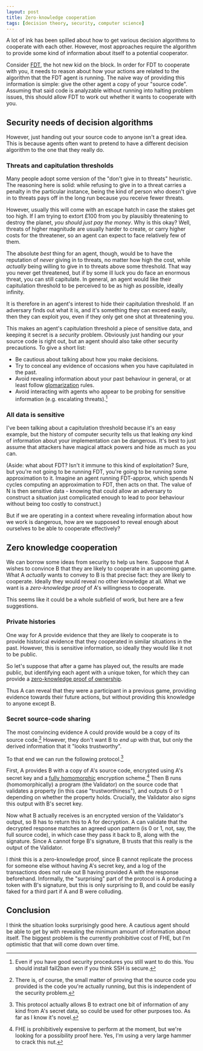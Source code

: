 ```yaml
---
layout: post
title: Zero-knowledge cooperation
tags: [decision theory, security, computer science]
---
```


A lot of ink has been spilled about how to get various decision algorithms to
cooperate with each other. However, most approaches require the algorithm to provide some
kind of information about itself to a potential cooperator.

Consider [FDT](https://arxiv.org/abs/1710.05060), the hot new kid on the block. 
In order for FDT to cooperate
with you, it needs to reason about how your actions are related to the algorithm
that the FDT agent is running. The naive way of providing this information is
simple: give the other agent a copy of your "source code". Assuming that said
code is analyzable without running into halting problem issues, this should
allow FDT to work out whether it wants to cooperate with you.

## Security needs of decision algorithms

However, just handing out your source code to anyone isn't a great idea. This is
because agents often want to pretend to have a different decision algorithm to
the one that they really do.

<!-- more -->

### Threats and capitulation thresholds

Many people adopt some version of the "don't give in to threats" heuristic. The
reasoning here is solid: while refusing to give in to a threat carries a penalty
in the particular instance, being the kind of person who doesn't give in to threats pays
off in the long run because you receive fewer threats.

However, usually this will come with an escape hatch in case the stakes get too
high. If I am trying to extort £100 from you by plausibly threatening to destroy
the planet, *you should just pay the money*. Why is this okay? Well, threats of
higher magnitude are usually harder to create, or carry higher costs for the
threatener, so an agent can expect to face relatively few of them.

The absolute *best* thing for an agent, though, would be to have the reputation
of *never* giving in to threats, no matter how high the cost, while *actually*
being willing to give in to threats above some threshold. That way you never get
threatened, but if by some ill luck you do face an enormous threat, you
can still capitulate. In general, an agent would like their capitulation
threshold to be perceived to be as high as possible, ideally infinity.

It is therefore in an agent's interest to hide their capitulation threshold. If
an adversary finds out what it is, and it's something they can exceed easily,
then they can exploit you, even if they only get one shot at threatening you.

This makes an agent's capitulation threshold a piece of sensitive data, and
keeping it secret is a *security* problem. Obviously just handing our your
source code is right out, but an agent should also take other security
precautions. To give a short list:
- Be cautious about talking about how you make decisions.
- Try to conceal any evidence of occasions when you have capitulated in the past.
- Avoid revealing information about your past behaviour in general, or at least
  follow [glomarization](https://en.wikipedia.org/wiki/Glomar_response) rules.
- Avoid interacting with agents who appear to be probing for sensitive
  information (e.g. escalating threats).[^fail2ban]
  
[^fail2ban]: Even if you have good security procedures you still want to do
    this. You should install fail2ban even if you think SSH is secure.

### All data is sensitive

I've been talking about a capitulation threshold because it's an easy example,
but the history of computer security tells us that leaking *any*
kind of information about your implementation can be dangerous. It's best to
just assume that attackers have magical attack powers and hide as much as you can.

(Aside: what about FDT? Isn't it immune to this kind of exploitation? Sure, but
you're not going to be running FDT, you're going to be running some approximation to it. 
Imagine an agent running FDT-approx, which spends N cycles computing an approximation to FDT,
then acts on that. The value of N is then sensitive data - knowing that could
allow an adversary to construct a situation just complicated enough to lead to
poor behaviour without being too costly to construct.)

But if we are operating in a context where revealing information about how we work
is dangerous, how are we supposed to reveal enough about ourselves to be able to
cooperate effectively?

## Zero knowledge cooperation

We can borrow some ideas from security to help us here. Suppose that A wishes to
convince B that they are likely to cooperate in an upcoming game. What A *actually* wants
to convey to B is that precise fact: they are likely to cooperate. Ideally they
would reveal no other knowledge at all. What we want is a *zero-knowledge proof* 
of A's willingness to cooperate.

This seems like it could be a whole subfield of work, but here are a few suggestions.

### Private histories

One way for A provide evidence that they are likely to cooperate is to provide
historical evidence that they cooperated in similar situations in the past.
However, this is sensitive information, so ideally they would like it
not to be public.

So let's suppose that after a game has played out, the results are made public,
but identifying each agent with a unique token, for which they can provide a
[zero-knowledge proof of ownership](https://en.wikipedia.org/wiki/Zero-knowledge_proof#Discrete_log_of_a_given_value).

Thus A can reveal that they were a participant in a previous game,
providing evidence towards their future actions, but without providing this
knowledge to anyone except B.

### Secret source-code sharing

The most convincing evidence A could provide would be a copy of its source
code.[^running] However, they don't want B to *end up* with that, but only the derived
information that it "looks trustworthy".

[^running]: There is, of course, the small matter of proving that the source
    code you provided is the code you're actually running, but this is
    independent of the security problem.

To that end we can run the following protocol.[^protocol]

[^protocol]: This protocol actually allows B to extract one bit of information
    of any kind from A's secret data, so could be used for other purposes too.
    As far as I know it's novel.

First, A provides B with a copy of A's source code, encrypted using A's secret
key and a [fully
homomorphic](https://en.wikipedia.org/wiki/Homomorphic_encryption#Fully_homomorphic_encryption) 
encryption scheme.[^expensive] Then B runs (homomorphically) a
program (the Validator) on the source code that validates a property (in this case
"trustworthiness"), and outputs 0 or 1 depending on whether the property holds.
Crucially, the Validator also *signs* this output with B's secret key.

[^expensive]: FHE is prohibitively expensive to perform at the moment, but we're
    looking for a possibility proof here. Yes, I'm using a very large hammer to
    crack this nut.

Now what B actually receives is an encrypted version of the Validator's
output, so B has to return this to A for decryption. A can validate that the decrypted
response matches an agreed upon pattern (is 0 or 1, not, say, the full source code), in
which case they pass it back to B, along with the signature. Since A cannot
forge B's signature, B trusts that this really is the output of the
Validator.

I *think* this is a zero-knowledge proof, since B cannot replicate the process
for someone else without having A's secret key, and a log of the transactions
does not rule out B having provided A with the response beforehand. Informally,
the "surprising" part of the protocol is A producing a token with B's signature,
but this is only surprising to B, and could be easily faked for a third part if
A and B were colluding.

## Conclusion

I think the situation looks surprisingly good here. A cautious agent should be
able to get by with revealing the minimum amount of information about itself.
The biggest problem is the currently prohibitive cost of FHE, but I'm optimistic
that that will come down over time.
